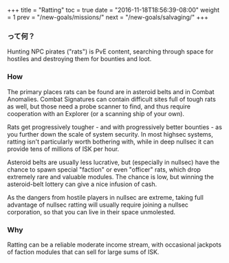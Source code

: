 +++ title = "Ratting" toc = true date = "2016-11-18T18:56:39-08:00" weight = 1 prev = "/new-goals/missions/" next = "/new-goals/salvaging/" +++

### って何？

Hunting NPC pirates ("rats") is PvE content, searching through space for hostiles and destroying them for bounties and loot.

### How

The primary places rats can be found are in asteroid belts and in Combat Anomalies. Combat Signatures can contain difficult sites full of tough rats as well, but those need a probe scanner to find, and thus require cooperation with an Explorer (or a scanning ship of your own).

Rats get progressively tougher - and with progressively better bounties - as you further down the scale of system security. In most highsec systems, ratting isn't particularly worth bothering with, while in deep nullsec it can provide tens of millions of ISK per hour.

Asteroid belts are usually less lucrative, but (especially in nullsec) have the chance to spawn special "faction" or even "officer" rats, which drop extremely rare and valuable modules. The chance is low, but winning the asteroid-belt lottery can give a nice infusion of cash.

As the dangers from hostile players in nullsec are extreme, taking full advantage of nullsec ratting will usually require joining a nullsec corporation, so that you can live in their space unmolested.

### Why

Ratting can be a reliable moderate income stream, with occasional jackpots of faction modules that can sell for large sums of ISK.